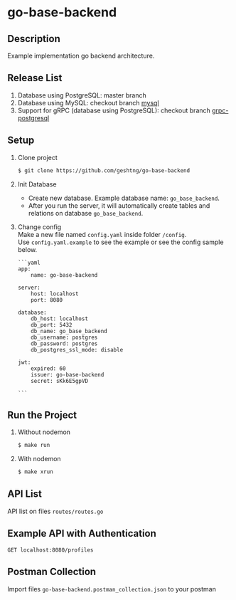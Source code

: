 # go-base-backend

## Description

Example implementation go backend architecture.

## Release List
1. Database using PostgreSQL: master branch
2. Database using MySQL: checkout branch [mysql](https://github.com/geshtng/go-base-backend/tree/mysql)
3. Support for gRPC (database using PostgreSQL): checkout branch [grpc-postgresql](https://github.com/geshtng/go-base-backend/tree/grpc-postgresql)

## Setup

1.  Clone project

    ```bash
    $ git clone https://github.com/geshtng/go-base-backend
    ```

2.  Init Database

    - Create new database. Example database name: `go_base_backend`.<br>
    - After you run the server, it will automatically create tables and relations on database `go_base_backend`.<br>

3.  Change config
    <br>
    Make a new file named `config.yaml` inside folder `/config`.<br>
    Use `config.yaml.example` to see the example or see the config sample below.<br>

        ```yaml
        app:
            name: go-base-backend

        server:
            host: localhost
            port: 8080

        database:
            db_host: localhost
            db_port: 5432
            db_name: go_base_backend
            db_username: postgres
            db_password: postgres
            db_postgres_ssl_mode: disable

        jwt:
            expired: 60
            issuer: go-base-backend
            secret: sKk6E5gpVD

        ```

## Run the Project

1. Without nodemon
   ```bash
   $ make run
   ```
2. With nodemon
   ```bash
   $ make xrun
   ```

## API List

API list on files `routes/routes.go`

## Example API with Authentication

```http
GET localhost:8080/profiles
```

## Postman Collection

Import files `go-base-backend.postman_collection.json` to your postman
